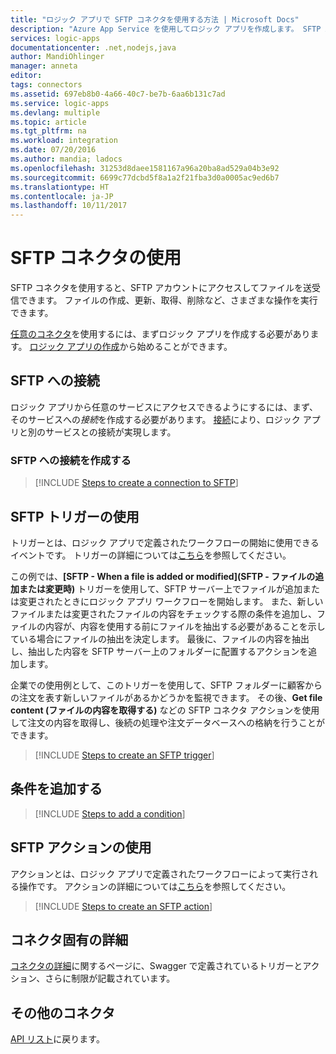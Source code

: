 ```yaml
---
title: "ロジック アプリで SFTP コネクタを使用する方法 | Microsoft Docs"
description: "Azure App Service を使用してロジック アプリを作成します。 SFTP API に接続してファイルを送受信します。 ファイルの作成、更新、取得、削除など、さまざまな操作を実行できます。"
services: logic-apps
documentationcenter: .net,nodejs,java
author: MandiOhlinger
manager: anneta
editor: 
tags: connectors
ms.assetid: 697eb8b0-4a66-40c7-be7b-6aa6b131c7ad
ms.service: logic-apps
ms.devlang: multiple
ms.topic: article
ms.tgt_pltfrm: na
ms.workload: integration
ms.date: 07/20/2016
ms.author: mandia; ladocs
ms.openlocfilehash: 31253d8daee1581167a96a20ba8ad529a04b3e92
ms.sourcegitcommit: 6699c77dcbd5f8a1a2f21fba3d0a0005ac9ed6b7
ms.translationtype: HT
ms.contentlocale: ja-JP
ms.lasthandoff: 10/11/2017
---
```

# <a name="get-started-with-the-sftp-connector"></a>SFTP コネクタの使用
SFTP コネクタを使用すると、SFTP アカウントにアクセスしてファイルを送受信できます。 ファイルの作成、更新、取得、削除など、さまざまな操作を実行できます。  

[任意のコネクタ](apis-list.md)を使用するには、まずロジック アプリを作成する必要があります。 [ロジック アプリの作成](../logic-apps/logic-apps-create-a-logic-app.md)から始めることができます。

## <a name="connect-to-sftp"></a>SFTP への接続
ロジック アプリから任意のサービスにアクセスできるようにするには、まず、そのサービスへの*接続*を作成する必要があります。 [接続](connectors-overview.md)により、ロジック アプリと別のサービスとの接続が実現します。  

### <a name="create-a-connection-to-sftp"></a>SFTP への接続を作成する
> [!INCLUDE [Steps to create a connection to SFTP](../../includes/connectors-create-api-sftp.md)]
> 
> 

## <a name="use-an-sftp-trigger"></a>SFTP トリガーの使用
トリガーとは、ロジック アプリで定義されたワークフローの開始に使用できるイベントです。 トリガーの詳細については[こちら](../logic-apps/logic-apps-what-are-logic-apps.md#logic-app-concepts)を参照してください。  

この例では、**[SFTP - When a file is added or modified]\(SFTP - ファイルの追加または変更時\)** トリガーを使用して、SFTP サーバー上でファイルが追加または変更されたときにロジック アプリ ワークフローを開始します。 また、新しいファイルまたは変更されたファイルの内容をチェックする際の条件を追加し、ファイルの内容が、内容を使用する前にファイルを抽出する必要があることを示している場合にファイルの抽出を決定します。 最後に、ファイルの内容を抽出し、抽出した内容を SFTP サーバー上のフォルダーに配置するアクションを追加します。 

企業での使用例として、このトリガーを使用して、SFTP フォルダーに顧客からの注文を表す新しいファイルがあるかどうかを監視できます。  その後、**Get file content (ファイルの内容を取得する)** などの SFTP コネクタ アクションを使用して注文の内容を取得し、後続の処理や注文データベースへの格納を行うことができます。

> [!INCLUDE [Steps to create an SFTP trigger](../../includes/connectors-create-api-sftp-trigger.md)]
> 
> 

## <a name="add-a-condition"></a>条件を追加する
> [!INCLUDE [Steps to add a condition](../../includes/connectors-create-api-sftp-condition.md)]
> 
> 

## <a name="use-an-sftp-action"></a>SFTP アクションの使用
アクションとは、ロジック アプリで定義されたワークフローによって実行される操作です。 アクションの詳細については[こちら](../logic-apps/logic-apps-what-are-logic-apps.md#logic-app-concepts)を参照してください。  

> [!INCLUDE [Steps to create an SFTP action](../../includes/connectors-create-api-sftp-action.md)]
> 
> 

## <a name="connector-specific-details"></a>コネクタ固有の詳細

[コネクタの詳細](/connectors/sftpconnector/)に関するページに、Swagger で定義されているトリガーとアクション、さらに制限が記載されています。

## <a name="more-connectors"></a>その他のコネクタ
[API リスト](apis-list.md)に戻ります。
